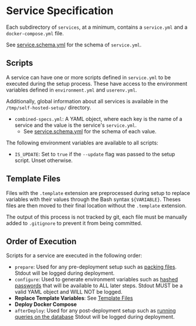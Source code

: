 # Service Specification
Each subdirectory of `services`, at a minimum, contains a `service.yml` and a `docker-compose.yml` file.

See [service.schema.yml](../schemas/service.schema.yml) for the schema of `service.yml`.

## Scripts
A service can have one or more scripts defined in `service.yml` to be executed during the setup process.
These have access to the environment variables defined in `environment.yml` and `userenv.yml`.

Additionally, global information about all services is available in the `/tmp/self-hosted-setup/` directory.
- `combined-specs.yml`: A YAML object, where each key is the name of a service and the value is the service's `service.yml`.
  - See [service.schema.yml](../schemas/service.schema.yml) for the schema of each value.

The following environment variables are available to all scripts:
- `IS_UPDATE`: Set to `true` if the `--update` flag was passed to the setup script. Unset otherwise.

## Template Files
Files with the `.template` extension are preprocessed during setup to replace variables with their values
through the Bash syntax `${VARIABLE}`. Theses files are then moved to their final location without the `.template`
extension.

The output of this process is not tracked by git, each file must be manually added to `.gitignore` to prevent
it from being committed.

## Order of Execution

Scripts for a service are executed in the following order:
- `prepare`: Used for any pre-deployment setup such as [packing files](../services/minecraft/prepare.nu).
  Stdout will be logged during deployment.
- `configure`: Used to generate environment variables such as [hashed passwords](../services/adguard/configure.nu)
  that will be available to ALL later steps. Stdout MUST be a valid YAML object and WILL NOT be logged.
- **Replace Template Variables**: See [Template Files](#template-files)
- **Deploy Docker Compose**
- `afterDeploy`: Used for any post-deployment setup such as [running queries on the database](../services/speedtest/after-deploy.nu)
  Stdout will be logged during deployment.
